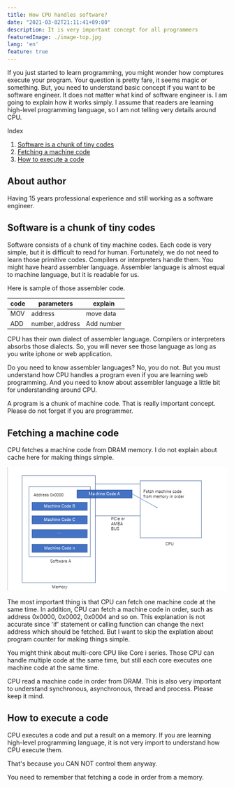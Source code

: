 ```yaml
---
title: How CPU handles software?
date: "2021-03-02T21:11:41+09:00"
description: It is very important concept for all programmers
featuredImage: ./image-top.jpg
lang: 'en'
feature: true
---
```



If you just started to learn programming, you might wonder how comptures execute your program. Your question is pretty fare, it seems magic or something. But, you need to understand basic concept if you want to be software engineer. It does not matter what kind of software engineer is. I am going to explain how it works simply. I assume that readers are learning high-level programming language, so I am not telling very details around CPU.


<nav class="blog-nav">
<div class="inner">
<p>Index</p>
<ol class='top-ol-1'>
<li class='top-li-1'>
<a href='#h-0'>Software is a chunk of tiny codes</a>
</li>
<li class='top-li-1'>
<a href='#h-1'>Fetching a machine code</a>
</li>
<li class='top-li-1'>
<a href='#h-2'>How to execute a code</a>
</li>

</ol>
</div>
</nav>

<h2>About author</h2>

Having 15 years professional experience and still working as a software engineer.

<h2 id="h-0">Software is a chunk of tiny codes</h2>


Software consists of a chunk of tiny machine codes. Each code is very simple, but it is difficult to read for human. Fortunately, we do not need to learn those primitive codes. Compilers or interpreters handle them. You might have heard assembler language. Assembler language is almost equal to machine language, but it is readable for us.

Here is sample of those assembler code. 

| code | parameters |explain |
| ---- | ---- | ---- |
| MOV | address | move data |
| ADD | number, address | Add number |

CPU has their own dialect of assembler language. Compilers or interpreters absorbs those dialects. So, you will never see those language as long as you write iphone or web application.

Do you need to know assembler languages? No, you do not. But you must understand how CPU handles a program even if you are learning web programming. And you need to know about assembler language a little bit for understanding around CPU.

A program is a chunk of machine code. That is really important concept. Please do not forget if you are programmer.

<h2 id="h-1">Fetching a machine code</h2>


CPU fetches a machine code from DRAM memory. I do not explain about cache here for making things simple.


![image](./image-cpu.png)


The most important thing is that CPU can fetch one machine code at the same time. In addition, CPU can fetch a machine code in order, such as address 0x0000, 0x0002,  0x0004 and so on. This explanation is not accurate since 'if' statement or calling function can change the next address which should be fetched. But I want to skip the explation about program counter for making things simple. 

You might think about multi-core CPU like Core i series. Those CPU can handle multiple code at the same time, but still each core executes one machine code at the same time.

CPU read a machine code in order from DRAM. This is also very important to understand synchronous, asynchronous, thread and process. Please keep it mind.



<h2 id="h-2">How to execute a code</h2>

CPU executes a code and put a result on a memory. If you are learning high-level programming language, it is not very import to understand how CPU execute them.

That's because you CAN NOT control them anyway. 

You need to remember that fetching a code in order from a memory. 





